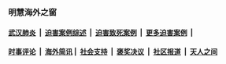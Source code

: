 
### 明慧海外之窗

####  [武汉肺炎](indexes/365.md?t=06291801) &nbsp;|&nbsp;  [迫害案例综述](indexes/328.md?t=06291801) &nbsp;|&nbsp; [迫害致死案例](indexes/277.md?t=06291801)  &nbsp;|&nbsp; [更多迫害案例](indexes/81.md?t=06291801)  &nbsp;|&nbsp; 
####  [时事评论](indexes/19.md?t=06291801) &nbsp;|&nbsp; [海外简讯](indexes/245.md?t=06291801)&nbsp;|&nbsp;  [社会支持](indexes/140.md?t=06291801) &nbsp;|&nbsp; [褒奖决议](indexes/282.md?t=06291801) &nbsp;|&nbsp; [社区报道](indexes/91.md?t=06291801)  &nbsp;|&nbsp; [天人之间](indexes/78.md?t=06291801) 

